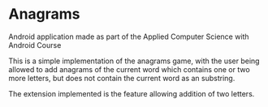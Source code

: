 # Anagrams
Android application made as part of the Applied Computer Science with Android Course

This is a simple implementation of the anagrams game, with the user being allowed to add anagrams of the current word which contains one or two more letters, but does not contain the current word as an substring.

The extension implemented is the feature allowing addition of two letters.
